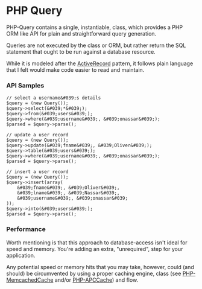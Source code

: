 PHP Query
===

PHP-Query contains a single, instantiable, class, which provides a PHP ORM like
API for plain and straightforward query generation.

Queries are not executed by the class or ORM, but rather return the SQL
statement that ought to be run against a database resource.

While it is modeled after the [ActiveRecord](http://en.wikipedia.org/wiki/Active_record_pattern)
pattern, it follows plain language that I felt would make code easier to read
and maintain.

### API Samples

    // select a username&#039;s details
    $query = (new Query());
    $query->select(&#039;*&#039;);
    $query->from(&#039;users&#039;);
    $query->where(&#039;username&#039;, &#039;onassar&#039;);
    $parsed = $query->parse();

    // update a user record
    $query = (new Query());
    $query->update(&#039;fname&#039;, &#039;Oliver&#039;);
    $query->table(&#039;users&#039;);
    $query->where(&#039;username&#039;, &#039;onassar&#039;);
    $parsed = $query->parse();

    // insert a user record
    $query = (new Query());
    $query->insert(array(
        &#039;fname&#039;, &#039;Oliver&#039;,
        &#039;lname&#039;, &#039;Nassar&#039;,
        &#039;username&#039;, &#039;onassar&#039;
    ));
    $query->into(&#039;users&#039;);
    $parsed = $query->parse();

### Performance
Worth mentioning is that this approach to database-access isn&#039;t ideal for
speed and memory. You&#039;re adding an extra, &quot;unrequired&quot;, step for
your application.

Any potential speed or memory hits that you may take, however, could (and
should) be circumvented by using a proper caching engine, class
(see [PHP-MemcachedCache](https://github.com/onassar/PHP-MemcachedCache) and/or
[PHP-APCCache](https://github.com/onassar/PHP-APCCache)) and flow.
